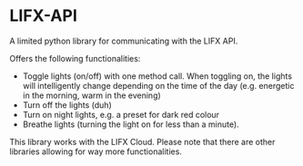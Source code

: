 # LIFX-API
A limited python library for communicating with the LIFX API.

Offers the following functionalities:
  * Toggle lights (on/off) with one method call. When toggling on, the lights will intelligently change depending on the time of the day (e.g. energetic in the morning, warm in the evening)
  * Turn off the lights (duh)
  * Turn on night lights, e.g. a preset for dark red colour
  * Breathe lights (turning the light on for less than a minute).

This library works with the LIFX Cloud. Please note that there are other libraries allowing for way more functionalities.
  
